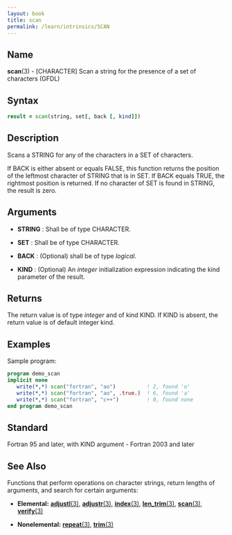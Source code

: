 ```yaml
---
layout: book
title: scan
permalink: /learn/intrinsics/SCAN
---
```

## __Name__

__scan__(3) - \[CHARACTER\] Scan a string for the presence of a set of characters
(GFDL)

## __Syntax__
```fortran
result = scan(string, set[, back [, kind]])
```

## __Description__

Scans a STRING for any of the characters in a SET of characters.

If BACK is either absent or equals FALSE, this function returns the
position of the leftmost character of STRING that is in SET. If BACK
equals TRUE, the rightmost position is returned. If no character of SET
is found in STRING, the result is zero.

## __Arguments__

  - __STRING__
    : Shall be of type CHARACTER.

  - __SET__
    : Shall be of type CHARACTER.

  - __BACK__
    : (Optional) shall be of type _logical_.

  - __KIND__
    : (Optional) An _integer_ initialization expression indicating the kind
    parameter of the result.

## __Returns__

The return value is of type _integer_ and of kind KIND. If KIND is absent,
the return value is of default integer kind.

## __Examples__

Sample program:

```fortran
program demo_scan
implicit none
   write(*,*) scan("fortran", "ao")          ! 2, found 'o'
   write(*,*) scan("fortran", "ao", .true.)  ! 6, found 'a'
   write(*,*) scan("fortran", "c++")         ! 0, found none
end program demo_scan
```

## __Standard__

Fortran 95 and later, with KIND argument - Fortran 2003 and later

## __See Also__

Functions that perform operations on character strings, return lengths
of arguments, and search for certain arguments:

  - __Elemental:__
    [__adjustl__(3)](ADJUSTL), [__adjustr__(3)](ADJUSTR), [__index__(3)](INDEX), [__len\_trim__(3)](LEN_TRIM),
    [__scan__(3)](SCAN), [__verify__(3)](VERIFY)

  - __Nonelemental:__
    [__repeat__(3)](REPEAT), [__trim__(3)](TRIM)
